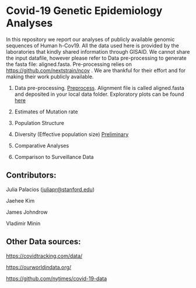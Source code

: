# Covid-19 Genetic Epidemiology Analyses

In this repository we report our analyses of publicly available genomic sequences of Human h-Cov19. All the data used here is provided by the laboratories that kindly shared information through GISAID. We cannot share the input datafile, however please refer to Data pre-processing to generate the fasta file: aligned.fasta. Pre-processing relies on https://github.com/nextstrain/ncov . We are thankful for their effort and for making their work publicly available.


1. Data pre-processing. [Preprocess](https://github.com/JuliaPalacios/Covid19_Analyses/blob/master/alignment/alignment.md). Alignment file is called aligned.fasta and deposited in your local data folder. Exploratory plots can be found [here](https://github.com/JuliaPalacios/Covid19_Analyses/blob/master/Rcode/Initial_analysis.Rmd)





2. Estimates of Mutation rate




3. Population Structure





4. Diversity (Effective population size) [Preliminary](https://github.com/JuliaPalacios/Covid19_Analyses/blob/master/phylodynamic/Phylodynamic_Analyses1.pdf)




5. Comparative Analyses



6. Comparison to Surveillance Data


## Contributors:

Julia Palacios (juliapr@stanford.edu)

Jaehee Kim 

James Johndrow

Vladimir Minin

## Other Data sources:
https://covidtracking.com/data/ 

https://ourworldindata.org/

https://github.com/nytimes/covid-19-data

